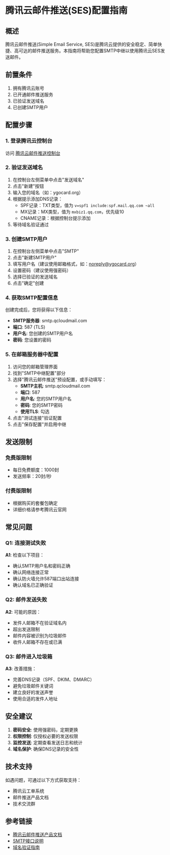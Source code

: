 # 腾讯云邮件推送(SES)配置指南

## 概述

腾讯云邮件推送(Simple Email Service, SES)是腾讯云提供的安全稳定、简单快捷、高可达的邮件推送服务。本指南将帮助您配置SMTP中继以使用腾讯云SES发送邮件。

## 前置条件

1. 拥有腾讯云账号
2. 已开通邮件推送服务
3. 已验证发送域名
4. 已创建SMTP用户

## 配置步骤

### 1. 登录腾讯云控制台

访问 [腾讯云邮件推送控制台](https://console.cloud.tencent.com/ses)

### 2. 验证发送域名

1. 在控制台左侧菜单中点击"发送域名"
2. 点击"新建"按钮
3. 输入您的域名（如：ygocard.org）
4. 根据提示添加DNS记录：
   - SPF记录：TXT类型，值为 `v=spf1 include:spf.mail.qq.com ~all`
   - MX记录：MX类型，值为 `mxbiz1.qq.com`，优先级10
   - CNAME记录：根据控制台提示添加
5. 等待域名验证通过

### 3. 创建SMTP用户

1. 在控制台左侧菜单中点击"SMTP"
2. 点击"新建SMTP用户"
3. 填写用户名（建议使用邮箱格式，如：noreply@ygocard.org）
4. 设置密码（建议使用强密码）
5. 选择已验证的发送域名
6. 点击"确定"创建

### 4. 获取SMTP配置信息

创建完成后，您将获得以下信息：
- **SMTP服务器**: smtp.qcloudmail.com
- **端口**: 587 (TLS)
- **用户名**: 您创建的SMTP用户名
- **密码**: 您设置的密码

### 5. 在邮箱服务器中配置

1. 访问您的邮箱管理界面
2. 找到"SMTP中继配置"部分
3. 选择"腾讯云邮件推送"预设配置，或手动填写：
   - **SMTP主机**: smtp.qcloudmail.com
   - **端口**: 587
   - **用户名**: 您的SMTP用户名
   - **密码**: 您的SMTP密码
   - **使用TLS**: 勾选
4. 点击"测试连接"验证配置
5. 点击"保存配置"并启用中继

## 发送限制

### 免费版限制
- 每日免费额度：1000封
- 发送频率：20封/秒

### 付费版限制
- 根据购买的套餐包确定
- 详细价格请参考腾讯云官网

## 常见问题

### Q1: 连接测试失败
**A1**: 检查以下项目：
- 确认SMTP用户名和密码正确
- 确认网络连接正常
- 确认防火墙允许587端口出站连接
- 确认域名已正确验证

### Q2: 邮件发送失败
**A2**: 可能的原因：
- 发件人邮箱不在验证域名内
- 超出发送限制
- 邮件内容被识别为垃圾邮件
- 收件人邮箱不存在或已满

### Q3: 邮件进入垃圾箱
**A3**: 改善措施：
- 完善DNS记录（SPF、DKIM、DMARC）
- 避免垃圾邮件关键词
- 建立良好的发送声誉
- 使用合适的发件人地址

## 安全建议

1. **密码安全**: 使用强密码，定期更换
2. **权限控制**: 仅授权必要的发送权限
3. **监控发送**: 定期查看发送日志和统计
4. **域名保护**: 确保DNS记录的安全性

## 技术支持

如遇问题，可通过以下方式获取支持：
- 腾讯云工单系统
- 邮件推送产品文档
- 技术交流群

## 参考链接

- [腾讯云邮件推送产品文档](https://cloud.tencent.com/document/product/1288)
- [SMTP接口说明](https://cloud.tencent.com/document/product/1288/51034)
- [域名验证指南](https://cloud.tencent.com/document/product/1288/51055)